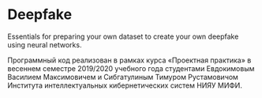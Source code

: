 # Deepfake
Essentials for preparing your own dataset to create your own deepfake using neural networks.

Программный код реализован в рамках курса «Проектная практика» в весеннем семестре 2019/2020 учебного года студентами Евдокимовым Василием Максимовичем и Сибгатулиным Тимуром Рустамовичом Института интеллектуальных кибернетических систем НИЯУ МИФИ.
